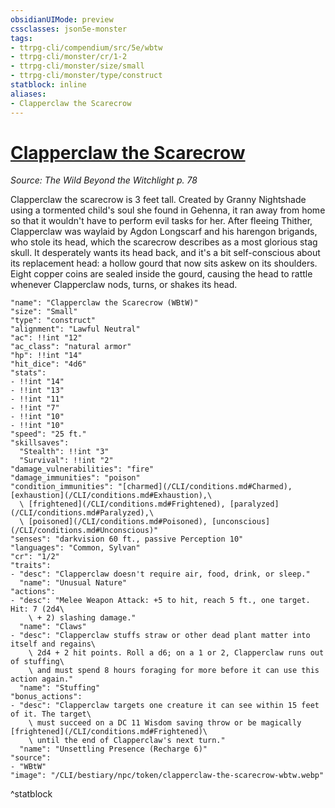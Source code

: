 ```yaml
---
obsidianUIMode: preview
cssclasses: json5e-monster
tags:
- ttrpg-cli/compendium/src/5e/wbtw
- ttrpg-cli/monster/cr/1-2
- ttrpg-cli/monster/size/small
- ttrpg-cli/monster/type/construct
statblock: inline
aliases:
- Clapperclaw the Scarecrow
---
```

# [Clapperclaw the Scarecrow](CLI/bestiary/npc/clapperclaw-the-scarecrow-wbtw.md)
*Source: The Wild Beyond the Witchlight p. 78*  

Clapperclaw the scarecrow is 3 feet tall. Created by Granny Nightshade using a tormented child's soul she found in Gehenna, it ran away from home so that it wouldn't have to perform evil tasks for her. After fleeing Thither, Clapperclaw was waylaid by Agdon Longscarf and his harengon brigands, who stole its head, which the scarecrow describes as a most glorious stag skull. It desperately wants its head back, and it's a bit self-conscious about its replacement head: a hollow gourd that now sits askew on its shoulders. Eight copper coins are sealed inside the gourd, causing the head to rattle whenever Clapperclaw nods, turns, or shakes its head.

```statblock
"name": "Clapperclaw the Scarecrow (WBtW)"
"size": "Small"
"type": "construct"
"alignment": "Lawful Neutral"
"ac": !!int "12"
"ac_class": "natural armor"
"hp": !!int "14"
"hit_dice": "4d6"
"stats":
- !!int "14"
- !!int "13"
- !!int "11"
- !!int "7"
- !!int "10"
- !!int "10"
"speed": "25 ft."
"skillsaves":
  "Stealth": !!int "3"
  "Survival": !!int "2"
"damage_vulnerabilities": "fire"
"damage_immunities": "poison"
"condition_immunities": "[charmed](/CLI/conditions.md#Charmed), [exhaustion](/CLI/conditions.md#Exhaustion),\
  \ [frightened](/CLI/conditions.md#Frightened), [paralyzed](/CLI/conditions.md#Paralyzed),\
  \ [poisoned](/CLI/conditions.md#Poisoned), [unconscious](/CLI/conditions.md#Unconscious)"
"senses": "darkvision 60 ft., passive Perception 10"
"languages": "Common, Sylvan"
"cr": "1/2"
"traits":
- "desc": "Clapperclaw doesn't require air, food, drink, or sleep."
  "name": "Unusual Nature"
"actions":
- "desc": "Melee Weapon Attack: +5 to hit, reach 5 ft., one target. Hit: 7 (2d4\
    \ + 2) slashing damage."
  "name": "Claws"
- "desc": "Clapperclaw stuffs straw or other dead plant matter into itself and regains\
    \ 2d4 + 2 hit points. Roll a d6; on a 1 or 2, Clapperclaw runs out of stuffing\
    \ and must spend 8 hours foraging for more before it can use this action again."
  "name": "Stuffing"
"bonus_actions":
- "desc": "Clapperclaw targets one creature it can see within 15 feet of it. The target\
    \ must succeed on a DC 11 Wisdom saving throw or be magically [frightened](/CLI/conditions.md#Frightened)\
    \ until the end of Clapperclaw's next turn."
  "name": "Unsettling Presence (Recharge 6)"
"source":
- "WBtW"
"image": "/CLI/bestiary/npc/token/clapperclaw-the-scarecrow-wbtw.webp"
```
^statblock